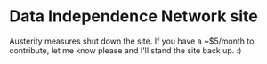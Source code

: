 # Data Independence Network site

Austerity measures shut down the site. If you have a ~$5/month to contribute, let me know please and I'll stand the site back up. :)
